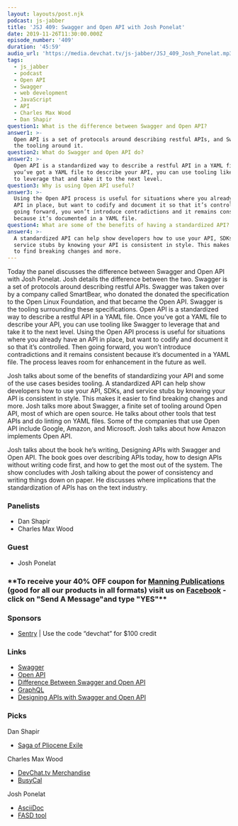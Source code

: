 ```yaml
---
layout: layouts/post.njk
podcast: js-jabber
title: 'JSJ 409: Swagger and Open API with Josh Ponelat'
date: 2019-11-26T11:30:00.000Z
episode_number: '409'
duration: '45:59'
audio_url: 'https://media.devchat.tv/js-jabber/JSJ_409_Josh_Ponelat.mp3'
tags:
  - js_jabber
  - podcast
  - Open API
  - Swagger
  - web development
  - JavaScript
  - API
  - Charles Max Wood
  - Dan Shapir
question1: What is the difference between Swagger and Open API?
answer1: >-
  Open API is a set of protocols around describing restful APIs, and Swagger is
  the tooling around it. 
question2: What do Swagger and Open API do?
answer2: >-
  Open API is a standardized way to describe a restful API in a YAML file. Once
  you’ve got a YAML file to describe your API, you can use tooling like Swagger
  to leverage that and take it to the next level. 
question3: Why is using Open API useful?
answer3: >-
  Using the Open API process is useful for situations where you already have an
  API in place, but want to codify and document it so that it’s controlled. Then
  going forward, you won’t introduce contradictions and it remains consistent
  because it’s documented in a YAML file.
question4: What are some of the benefits of having a standardized API?
answer4: >-
  A standardized API can help show developers how to use your API, SDKs, and
  service stubs by knowing your API is consistent in style. This makes it easier
  to find breaking changes and more.
---
```

Today the panel discusses the difference between Swagger and Open API with Josh Ponelat. Josh details the difference between the two. Swagger is a set of protocols around describing restful APIs. Swagger was taken over by a company called SmartBear, who donated the donated the specification to the Open Linux Foundation, and that became the Open API. Swagger is the tooling surrounding these specifications. Open API is a standardized way to describe a restful API in a YAML file. Once you’ve got a YAML file to describe your API, you can use tooling like Swagger to leverage that and take it to the next level. Using the Open API process is useful for situations where you already have an API in place, but want to codify and document it so that it’s controlled. Then going forward, you won’t introduce contradictions and it remains consistent because it’s documented in a YAML file. The process leaves room for enhancement in the future as well. 

Josh talks about some of the benefits of standardizing your API and some of the use cases besides tooling. A standardized API can help show developers how to use your API, SDKs, and service stubs by knowing your API is consistent in style. This makes it easier to find breaking changes and more. Josh talks more about Swagger, a finite set of tooling around Open API, most of which are open source. He talks about other tools that test APIs and do linting on YAML files. Some of the companies that use Open API include Google, Amazon, and Microsoft. Josh talks about how Amazon implements Open API.

Josh talks about the book he’s writing, Designing APIs with Swagger and Open API. The book goes over describing APIs today, how to design APIs without writing code first, and how to get the most out of the system. The show concludes with Josh talking about the power of consistency and writing things down on paper. He discusses where implications that the standardization of APIs has on the text industry. 

### Panelists

* Dan Shapir 
* Charles Max Wood 

### Guest

* Josh Ponelat 

### \*\*To receive your 40% OFF coupon for [Manning Publications](https://www.manning.com) (good for all our products in all formats) visit us on [Facebook](https://www.facebook.com/javascriptjabber) - click on "Send A Message"and type "YES"\*\*

### Sponsors

* [Sentry](http://sentry.io/) | Use the code “devchat” for $100 credit 

### Links

* [Swagger](https://swagger.io/) 
* [Open API](https://www.openapis.org/) 
* [Difference Between Swagger and Open API](https://swagger.io/blog/api-strategy/difference-between-swagger-and-openapi/) 
* [GraphQL](https://graphql.org/) 
* [Designing APIs with Swagger and Open API](https://www.manning.com/books/designing-apis-with-swagger-and-openapi) 

### Picks

Dan Shapir

* [Saga of Pliocene Exile](https://en.wikipedia.org/wiki/Saga_of_Pliocene_Exile) 

Charles Max Wood

* [DevChat.tv Merchandise](https://teespring.com/stores/devchattv)  
* [BusyCal](https://www.busymac.com/busycal/) 

Josh Ponelat

* [AsciiDoc](http://asciidoc.org/) 
* [FASD tool](http://asciidoc.org/)
